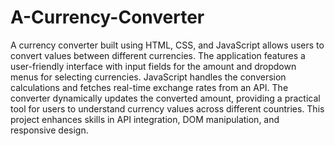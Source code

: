 # A-Currency-Converter
A currency converter built using HTML, CSS, and JavaScript allows users to convert values between different currencies. The application features a user-friendly interface with input fields for the amount and dropdown menus for selecting currencies. JavaScript handles the conversion calculations and fetches real-time exchange rates from an API. The converter dynamically updates the converted amount, providing a practical tool for users to understand currency values across different countries. This project enhances skills in API integration, DOM manipulation, and responsive design.
